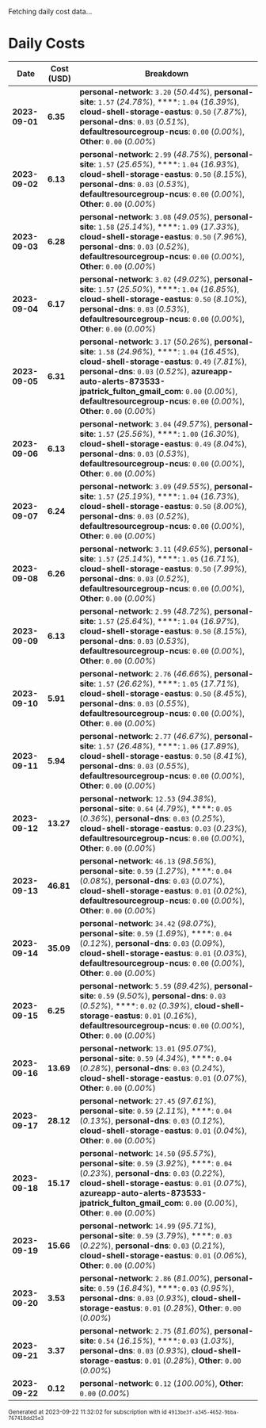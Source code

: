 Fetching daily cost data...
# Daily Costs

| Date | Cost (USD) | Breakdown |
|------|----------------|-----------|
| **2023-09-01** | **6.35** | **personal-network**: `3.20` (_50.44%_), **personal-site**: `1.57` (_24.78%_), ****: `1.04` (_16.39%_), **cloud-shell-storage-eastus**: `0.50` (_7.87%_), **personal-dns**: `0.03` (_0.51%_), **defaultresourcegroup-ncus**: `0.00` (_0.00%_), **Other**: `0.00` (_0.00%_) |
| **2023-09-02** | **6.13** | **personal-network**: `2.99` (_48.75%_), **personal-site**: `1.57` (_25.65%_), ****: `1.04` (_16.93%_), **cloud-shell-storage-eastus**: `0.50` (_8.15%_), **personal-dns**: `0.03` (_0.53%_), **defaultresourcegroup-ncus**: `0.00` (_0.00%_), **Other**: `0.00` (_0.00%_) |
| **2023-09-03** | **6.28** | **personal-network**: `3.08` (_49.05%_), **personal-site**: `1.58` (_25.14%_), ****: `1.09` (_17.33%_), **cloud-shell-storage-eastus**: `0.50` (_7.96%_), **personal-dns**: `0.03` (_0.52%_), **defaultresourcegroup-ncus**: `0.00` (_0.00%_), **Other**: `0.00` (_0.00%_) |
| **2023-09-04** | **6.17** | **personal-network**: `3.02` (_49.02%_), **personal-site**: `1.57` (_25.50%_), ****: `1.04` (_16.85%_), **cloud-shell-storage-eastus**: `0.50` (_8.10%_), **personal-dns**: `0.03` (_0.53%_), **defaultresourcegroup-ncus**: `0.00` (_0.00%_), **Other**: `0.00` (_0.00%_) |
| **2023-09-05** | **6.31** | **personal-network**: `3.17` (_50.26%_), **personal-site**: `1.58` (_24.96%_), ****: `1.04` (_16.45%_), **cloud-shell-storage-eastus**: `0.49` (_7.81%_), **personal-dns**: `0.03` (_0.52%_), **azureapp-auto-alerts-873533-jpatrick_fulton_gmail_com**: `0.00` (_0.00%_), **defaultresourcegroup-ncus**: `0.00` (_0.00%_), **Other**: `0.00` (_0.00%_) |
| **2023-09-06** | **6.13** | **personal-network**: `3.04` (_49.57%_), **personal-site**: `1.57` (_25.56%_), ****: `1.00` (_16.30%_), **cloud-shell-storage-eastus**: `0.49` (_8.04%_), **personal-dns**: `0.03` (_0.53%_), **defaultresourcegroup-ncus**: `0.00` (_0.00%_), **Other**: `0.00` (_0.00%_) |
| **2023-09-07** | **6.24** | **personal-network**: `3.09` (_49.55%_), **personal-site**: `1.57` (_25.19%_), ****: `1.04` (_16.73%_), **cloud-shell-storage-eastus**: `0.50` (_8.00%_), **personal-dns**: `0.03` (_0.52%_), **defaultresourcegroup-ncus**: `0.00` (_0.00%_), **Other**: `0.00` (_0.00%_) |
| **2023-09-08** | **6.26** | **personal-network**: `3.11` (_49.65%_), **personal-site**: `1.57` (_25.14%_), ****: `1.05` (_16.71%_), **cloud-shell-storage-eastus**: `0.50` (_7.99%_), **personal-dns**: `0.03` (_0.52%_), **defaultresourcegroup-ncus**: `0.00` (_0.00%_), **Other**: `0.00` (_0.00%_) |
| **2023-09-09** | **6.13** | **personal-network**: `2.99` (_48.72%_), **personal-site**: `1.57` (_25.64%_), ****: `1.04` (_16.97%_), **cloud-shell-storage-eastus**: `0.50` (_8.15%_), **personal-dns**: `0.03` (_0.53%_), **defaultresourcegroup-ncus**: `0.00` (_0.00%_), **Other**: `0.00` (_0.00%_) |
| **2023-09-10** | **5.91** | **personal-network**: `2.76` (_46.66%_), **personal-site**: `1.57` (_26.62%_), ****: `1.05` (_17.71%_), **cloud-shell-storage-eastus**: `0.50` (_8.45%_), **personal-dns**: `0.03` (_0.55%_), **defaultresourcegroup-ncus**: `0.00` (_0.00%_), **Other**: `0.00` (_0.00%_) |
| **2023-09-11** | **5.94** | **personal-network**: `2.77` (_46.67%_), **personal-site**: `1.57` (_26.48%_), ****: `1.06` (_17.89%_), **cloud-shell-storage-eastus**: `0.50` (_8.41%_), **personal-dns**: `0.03` (_0.55%_), **defaultresourcegroup-ncus**: `0.00` (_0.00%_), **Other**: `0.00` (_0.00%_) |
| **2023-09-12** | **13.27** | **personal-network**: `12.53` (_94.38%_), **personal-site**: `0.64` (_4.79%_), ****: `0.05` (_0.36%_), **personal-dns**: `0.03` (_0.25%_), **cloud-shell-storage-eastus**: `0.03` (_0.23%_), **defaultresourcegroup-ncus**: `0.00` (_0.00%_), **Other**: `0.00` (_0.00%_) |
| **2023-09-13** | **46.81** | **personal-network**: `46.13` (_98.56%_), **personal-site**: `0.59` (_1.27%_), ****: `0.04` (_0.08%_), **personal-dns**: `0.03` (_0.07%_), **cloud-shell-storage-eastus**: `0.01` (_0.02%_), **defaultresourcegroup-ncus**: `0.00` (_0.00%_), **Other**: `0.00` (_0.00%_) |
| **2023-09-14** | **35.09** | **personal-network**: `34.42` (_98.07%_), **personal-site**: `0.59` (_1.69%_), ****: `0.04` (_0.12%_), **personal-dns**: `0.03` (_0.09%_), **cloud-shell-storage-eastus**: `0.01` (_0.03%_), **defaultresourcegroup-ncus**: `0.00` (_0.00%_), **Other**: `0.00` (_0.00%_) |
| **2023-09-15** | **6.25** | **personal-network**: `5.59` (_89.42%_), **personal-site**: `0.59` (_9.50%_), **personal-dns**: `0.03` (_0.52%_), ****: `0.02` (_0.39%_), **cloud-shell-storage-eastus**: `0.01` (_0.16%_), **defaultresourcegroup-ncus**: `0.00` (_0.00%_), **Other**: `0.00` (_0.00%_) |
| **2023-09-16** | **13.69** | **personal-network**: `13.01` (_95.07%_), **personal-site**: `0.59` (_4.34%_), ****: `0.04` (_0.28%_), **personal-dns**: `0.03` (_0.24%_), **cloud-shell-storage-eastus**: `0.01` (_0.07%_), **Other**: `0.00` (_0.00%_) |
| **2023-09-17** | **28.12** | **personal-network**: `27.45` (_97.61%_), **personal-site**: `0.59` (_2.11%_), ****: `0.04` (_0.13%_), **personal-dns**: `0.03` (_0.12%_), **cloud-shell-storage-eastus**: `0.01` (_0.04%_), **Other**: `0.00` (_0.00%_) |
| **2023-09-18** | **15.17** | **personal-network**: `14.50` (_95.57%_), **personal-site**: `0.59` (_3.92%_), ****: `0.04` (_0.23%_), **personal-dns**: `0.03` (_0.22%_), **cloud-shell-storage-eastus**: `0.01` (_0.07%_), **azureapp-auto-alerts-873533-jpatrick_fulton_gmail_com**: `0.00` (_0.00%_), **Other**: `0.00` (_0.00%_) |
| **2023-09-19** | **15.66** | **personal-network**: `14.99` (_95.71%_), **personal-site**: `0.59` (_3.79%_), ****: `0.03` (_0.22%_), **personal-dns**: `0.03` (_0.21%_), **cloud-shell-storage-eastus**: `0.01` (_0.06%_), **Other**: `0.00` (_0.00%_) |
| **2023-09-20** | **3.53** | **personal-network**: `2.86` (_81.00%_), **personal-site**: `0.59` (_16.84%_), ****: `0.03` (_0.95%_), **personal-dns**: `0.03` (_0.93%_), **cloud-shell-storage-eastus**: `0.01` (_0.28%_), **Other**: `0.00` (_0.00%_) |
| **2023-09-21** | **3.37** | **personal-network**: `2.75` (_81.60%_), **personal-site**: `0.54` (_16.15%_), ****: `0.03` (_1.03%_), **personal-dns**: `0.03` (_0.93%_), **cloud-shell-storage-eastus**: `0.01` (_0.28%_), **Other**: `0.00` (_0.00%_) |
| **2023-09-22** | **0.12** | **personal-network**: `0.12` (_100.00%_), **Other**: `0.00` (_0.00%_) |


<sup>Generated at 2023-09-22 11:32:02 for subscription with id `4913be3f-a345-4652-9bba-767418dd25e3`</sup>
